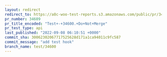 ```yaml
---
layout: redirect
redirect_to: https://a8c-woo-test-reports.s3.amazonaws.com/public/pr/34609/api/index.html
pr_number: 34609
pr_title_encoded: "Test+-+34600.+Do+Not+Merge"
pr_test_type: api
last_published: "2022-09-08 06:10:51 +0000"
commit_sha: 30062302067717525628d171a1ca94011c9fc587
commit_message: "add test hook"
branch_name: test/34600
---
```

